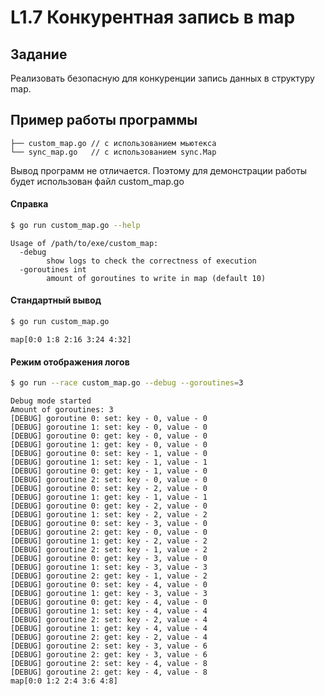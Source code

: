 # L1.7 Конкурентная запись в map
## Задание
Реализовать безопасную для конкуренции запись данных в структуру map.
## Пример работы программы
```
├── custom_map.go // с использованием мьютекса
└── sync_map.go   // с использованием sync.Map
```
Вывод программ не отличается. Поэтому для демонстрации работы будет использован файл custom_map.go
#### Справка
```bash
$ go run custom_map.go --help
```
```
Usage of /path/to/exe/custom_map:
  -debug
    	show logs to check the correctness of execution
  -goroutines int
    	amount of goroutines to write in map (default 10)
```

#### Стандартный вывод 
```bash
$ go run custom_map.go
```
```
map[0:0 1:8 2:16 3:24 4:32]
```

#### Режим отображения логов
```bash 
$ go run --race custom_map.go --debug --goroutines=3
```
```
Debug mode started
Amount of goroutines: 3
[DEBUG] goroutine 0: set: key - 0, value - 0
[DEBUG] goroutine 1: set: key - 0, value - 0
[DEBUG] goroutine 0: get: key - 0, value - 0
[DEBUG] goroutine 1: get: key - 0, value - 0
[DEBUG] goroutine 0: set: key - 1, value - 0
[DEBUG] goroutine 1: set: key - 1, value - 1
[DEBUG] goroutine 0: get: key - 1, value - 0
[DEBUG] goroutine 2: set: key - 0, value - 0
[DEBUG] goroutine 0: set: key - 2, value - 0
[DEBUG] goroutine 1: get: key - 1, value - 1
[DEBUG] goroutine 0: get: key - 2, value - 0
[DEBUG] goroutine 1: set: key - 2, value - 2
[DEBUG] goroutine 0: set: key - 3, value - 0
[DEBUG] goroutine 2: get: key - 0, value - 0
[DEBUG] goroutine 1: get: key - 2, value - 2
[DEBUG] goroutine 2: set: key - 1, value - 2
[DEBUG] goroutine 0: get: key - 3, value - 0
[DEBUG] goroutine 1: set: key - 3, value - 3
[DEBUG] goroutine 2: get: key - 1, value - 2
[DEBUG] goroutine 0: set: key - 4, value - 0
[DEBUG] goroutine 1: get: key - 3, value - 3
[DEBUG] goroutine 0: get: key - 4, value - 0
[DEBUG] goroutine 1: set: key - 4, value - 4
[DEBUG] goroutine 2: set: key - 2, value - 4
[DEBUG] goroutine 1: get: key - 4, value - 4
[DEBUG] goroutine 2: get: key - 2, value - 4
[DEBUG] goroutine 2: set: key - 3, value - 6
[DEBUG] goroutine 2: get: key - 3, value - 6
[DEBUG] goroutine 2: set: key - 4, value - 8
[DEBUG] goroutine 2: get: key - 4, value - 8
map[0:0 1:2 2:4 3:6 4:8]
```
